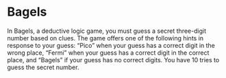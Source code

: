 # Bagels

In Bagels, a deductive logic game, you 
must guess a secret three-digit number 
based on clues. The game offers one of 
the following hints in response to your guess: 
“Pico” when your guess has a correct digit in the 
wrong place, “Fermi” when your guess has a correct 
digit in the correct place, and “Bagels” if your guess 
has no correct digits. You have 10 tries to guess the 
secret number.
